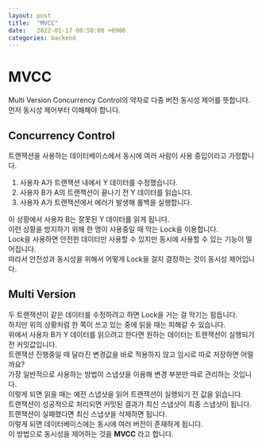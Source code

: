 ```yaml
---
layout: post
title:  "MVCC"
date:   2022-01-17 00:50:00 +0900
categories: backend
---
```


# MVCC
Multi Version Concurrency Control의 약자로 다중 버전 동시성 제어를 뜻합니다.  
먼저 동시성 제어부터 이해해야 합니다.  

## Concurrency Control
트랜잭션을 사용하는 데이터베이스에서 동시에 여러 사람이 사용 중입이라고 가정합니다.  
1. 사용자 A가 트랜잭션 내에서 Y 데이터를 수정했습니다.  
2. 사용자 B가 A의 트랜잭션이 끝나기 전 Y 데이터를 읽습니다.
3. 사용자 A가 트랜잭션에서 에러가 발생해 롤백을 실행합니다.

이 상황에서 사용자 B는 잘못된 Y 데이터를 읽게 됩니다.  
이런 상황을 방지하기 위해 한 명이 사용중일 때 막는 Lock을 이용합니다.  
Lock을 사용하면 안전한 데이터만 사용할 수 있지만 동시에 사용할 수 있는 기능이 떨어집니다.  
따라서 안전성과 동시성을 위해서 어떻게 Lock을 걸지 결정하는 것이 동시성 제어입니다.  

## Multi Version
두 트랜잭션이 같은 데이터를 수정하려고 하면 Lock을 거는 걸 막기는 힘듭니다.  
하지만 위의 상황처럼 한 쪽이 쓰고 있는 중에 읽을 때는 피해갈 수 있습니다.  
위에서 사용자 B가 Y 데이터를 읽으려고 한다면 원하는 데이터는 트랜잭션이 실행되기 전 커밋값입니다.    
트랜잭션 진행중일 때 달라진 변경값을 바로 적용하지 않고 임시로 따로 저장하면 어떨까요?  
가장 일반적으로 사용하는 방법이 스냅샷을 이용해 변경 부분만 따로 관리하는 것입니다.  
이렇게 되면 읽을 때는 예전 스냅샷을 읽어 트랜잭션이 실행되기 전 값을 읽습니다.  
트랜잭션이 성공적으로 처리되면 커밋된 결과가 최신 스냅샷이 최종 스냅샷이 됩니다.  
트랜잭션이 실패했다면 최신 스냅샷을 삭제하면 됩니다.  
이렇게 되면 데이터베이스에는 동시에 여러 버전이 존재하게 됩니다.  
이 방법으로 동시성을 제어하는 것을 **MVCC** 라고 합니다. 
